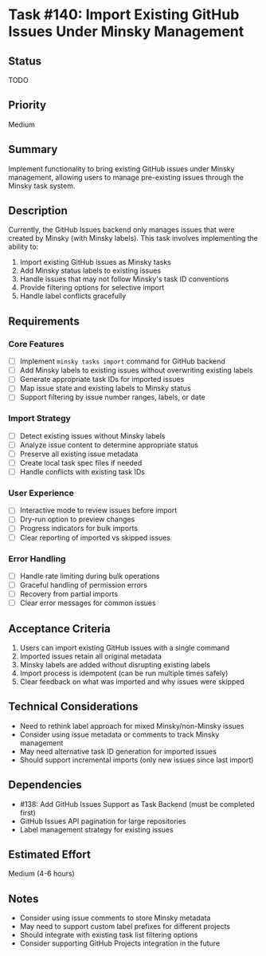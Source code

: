 # Task #140: Import Existing GitHub Issues Under Minsky Management

## Status

TODO

## Priority

Medium

## Summary

Implement functionality to bring existing GitHub issues under Minsky management, allowing users to manage pre-existing issues through the Minsky task system.

## Description

Currently, the GitHub Issues backend only manages issues that were created by Minsky (with Minsky labels). This task involves implementing the ability to:

1. Import existing GitHub issues as Minsky tasks
2. Add Minsky status labels to existing issues
3. Handle issues that may not follow Minsky's task ID conventions
4. Provide filtering options for selective import
5. Handle label conflicts gracefully

## Requirements

### Core Features

- [ ] Implement `minsky tasks import` command for GitHub backend
- [ ] Add Minsky labels to existing issues without overwriting existing labels
- [ ] Generate appropriate task IDs for imported issues
- [ ] Map issue state and existing labels to Minsky status
- [ ] Support filtering by issue number ranges, labels, or date

### Import Strategy

- [ ] Detect existing issues without Minsky labels
- [ ] Analyze issue content to determine appropriate status
- [ ] Preserve all existing issue metadata
- [ ] Create local task spec files if needed
- [ ] Handle conflicts with existing task IDs

### User Experience

- [ ] Interactive mode to review issues before import
- [ ] Dry-run option to preview changes
- [ ] Progress indicators for bulk imports
- [ ] Clear reporting of imported vs skipped issues

### Error Handling

- [ ] Handle rate limiting during bulk operations
- [ ] Graceful handling of permission errors
- [ ] Recovery from partial imports
- [ ] Clear error messages for common issues

## Acceptance Criteria

1. Users can import existing GitHub issues with a single command
2. Imported issues retain all original metadata
3. Minsky labels are added without disrupting existing labels
4. Import process is idempotent (can be run multiple times safely)
5. Clear feedback on what was imported and why issues were skipped

## Technical Considerations

- Need to rethink label approach for mixed Minsky/non-Minsky issues
- Consider using issue metadata or comments to track Minsky management
- May need alternative task ID generation for imported issues
- Should support incremental imports (only new issues since last import)

## Dependencies

- #138: Add GitHub Issues Support as Task Backend (must be completed first)
- GitHub Issues API pagination for large repositories
- Label management strategy for existing issues

## Estimated Effort

Medium (4-6 hours)

## Notes

- Consider using issue comments to store Minsky metadata
- May need to support custom label prefixes for different projects
- Should integrate with existing task list filtering options
- Consider supporting GitHub Projects integration in the future

